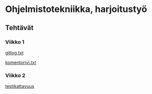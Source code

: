 # Ohjelmistotekniikka, harjoitustyö

## Tehtävät

### Viikko 1

[gitlog.txt](https://github.com/vexoo/ot-harjoitustyo/blob/master/laskarit/viikko1/gitlog.txt)

[komentorivi.txt](https://github.com/vexoo/ot-harjoitustyo/blob/master/laskarit/viikko1/komentorivi.txt)

### Viikko 2

[testikattavuus](https://github.com/vexoo/ot-harjoitustyo/blob/master/laskarit/viikko2/testikattavuus.PNG)
